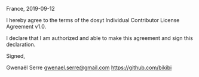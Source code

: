 France, 2019-09-12

I hereby agree to the terms of the dosyt Individual Contributor License Agreement v1.0.

I declare that I am authorized and able to make this agreement and sign this declaration.

Signed,

Gwenaël Serre gwenael.serre@gmail.com https://github.com/bikibi

